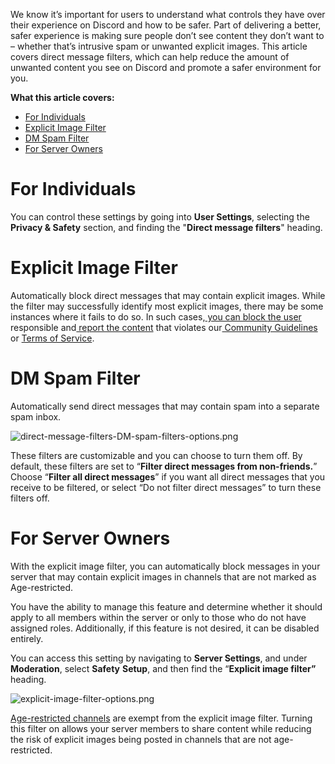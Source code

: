 <p id="docs-internal-guid-1026aedc-7fff-fce3-8f57-f38ffa50ba8c">We know it’s important for users to understand what controls they have over their experience on Discord and how to be safer. Part of delivering a better, safer experience is making sure people don’t see content they don’t want to – whether that’s intrusive spam or unwanted explicit images. This article covers direct message filters, which can help reduce the amount of unwanted content you see on Discord and promote a safer environment for you.</p>
<p><span class="wysiwyg-font-size-large"><strong>What this article covers:</strong></span></p>
<ul>
    <li><a href="#h_01GXVY0E4TNTTW9P7PZT1XGSJS" target="_self">For Individuals</a></li>
    <li><a href="#h_01GXVY0N2E3E1SK5FWSK56JQZH" target="_self">Explicit Image Filter</a></li>
    <li><a href="#h_01GXVY2AV9X9Y0787SHWNNV5XZ" target="_self">DM Spam Filter</a></li>
    <li><a href="#h_01GXVY2J7ZKBF60BHT6V2K0E97" target="_self">For Server Owners</a></li>
</ul>
<h1 id="h_01GXVY0E4TNTTW9P7PZT1XGSJS">For Individuals</h1>
<p>You can control these settings by going into <strong>User Settings</strong>, selecting the <strong>Privacy &amp; Safety</strong> section, and finding the "<strong>Direct message filters</strong>" heading.</p>
<h1 id="h_01GXVY0N2E3E1SK5FWSK56JQZH">Explicit Image Filter</h1>
<p>Automatically block direct messages that may contain explicit images. While the filter may successfully identify most explicit images, there may be some instances where it fails to do so. In such cases,<a href="https://discord.com/safety/360043857751-four-steps-to-a-super-safe-account#title-4" target="_blank" rel="noopener noreferrer"> you can block the user</a> responsible and<a href="https://discord.com/safety/360044103651-reporting-abusive-behavior-to-discord" target="_blank" rel="noopener noreferrer"> report the content</a> that violates our<a href="https://discord.com/guidelines" target="_blank" rel="noopener noreferrer"> Community Guidelines</a> or <a href="https://discord.com/terms" target="_blank" rel="noopener noreferrer">Terms of Service</a>.</p>
<h1 id="h_01GXVY2AV9X9Y0787SHWNNV5XZ">DM Spam Filter</h1>
<p>Automatically send direct messages that may contain spam into a separate spam inbox.</p>
<p class="wysiwyg-text-align-center"><img src="https://support.discord.com/hc/article_attachments/13798014543895" alt="direct-message-filters-DM-spam-filters-options.png"></p>
<p>These filters are customizable and you can choose to turn them off. By default, these filters are set to “<strong>Filter direct messages from non-friends.</strong>” Choose “<strong>Filter all direct messages</strong>” if you want all direct messages that you receive to be filtered, or select “Do not filter direct messages” to turn these filters off.</p>
<h1 id="h_01GXVY2J7ZKBF60BHT6V2K0E97">For Server Owners</h1>
<p>With the explicit image filter, you can automatically block messages in your server that may contain explicit images in channels that are not marked as Age-restricted.</p>
<p>You have the ability to manage this feature and determine whether it should apply to all members within the server or only to those who do not have assigned roles. Additionally, if this feature is not desired, it can be disabled entirely.</p>
<p>You can access this setting by navigating to <strong>Server Settings</strong>, and under <strong>Moderation</strong>, select <strong>Safety</strong> <strong>Setup</strong>, and then find the “<strong>Explicit image filter”</strong> heading.</p>
<p class="wysiwyg-text-align-center"><img src="https://support.discord.com/hc/article_attachments/13797968229015" alt="explicit-image-filter-options.png"></p>
<p><a href="https://discord.com/safety/360043653552-Age-Restricted-Content-on-Discord" target="_blank" rel="noopener noreferrer">Age-restricted channels</a> are exempt from the explicit image filter. Turning this filter on allows your server members to share content while reducing the risk of explicit images being posted in channels that are not age-restricted.</p>